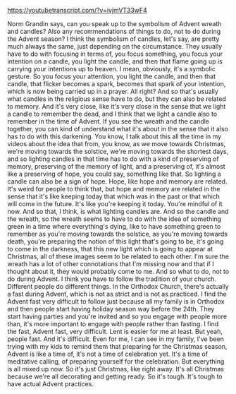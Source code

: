 https://youtubetranscript.com/?v=ivjmVT33wF4

 Norm Grandin says, can you speak up to the symbolism of Advent wreath and candles? Also any recommendations of things to do, not to do during the Advent season? I think the symbolism of candles, let's say, are pretty much always the same, just depending on the circumstance. They usually have to do with focusing in terms of, you focus something, you focus your intention on a candle, you light the candle, and then that flame going up is carrying your intentions up to heaven. I mean, obviously, it's a symbolic gesture. So you focus your attention, you light the candle, and then that candle, that flicker becomes a spark, becomes that spark of your intention, which is now being carried up in a prayer. All right? And so that's usually what candles in the religious sense have to do, but they can also be related to memory. And it's very close, like it's very close in the sense that we light a candle to remember the dead, and I think that we light a candle also to remember in the time of Advent. If you see the wreath and the candle together, you can kind of understand what it's about in the sense that it also has to do with this darkening. You know, I talk about this all the time in my videos about the idea that from, you know, as we move towards Christmas, we're moving towards the solstice, we're moving towards the shortest days, and so lighting candles in that time has to do with a kind of preserving of memory, preserving of the memory of light, and a preserving of, it's almost like a preserving of hope, you could say, something like that. So lighting a candle can also be a sign of hope. Hope, like hope and memory are related. It's weird for people to think that, but hope and memory are related in the sense that it's like keeping today that which was in the past or that which will come in the future. It's like you're keeping it today. You're mindful of it now. And so that, I think, is what lighting candles are. And so the candle and the wreath, so the wreath seems to have to do with the idea of something green in a time where everything's dying, like to have something green to remember as you're moving towards the solstice, as you're moving towards death, you're preparing the notion of this light that's going to be, it's going to come in the darkness, that this new light which is going to appear at Christmas, all of these images seem to be related to each other. I'm sure the wreath has a lot of other connotations that I'm missing now and that if I thought about it, they would probably come to me. And so what to do, not to do during Advent. I think you have to follow the tradition of your church. Different people do different things. In the Orthodox Church, there's actually a fast during Advent, which is not as strict and is not as practiced. I find the Advent fast very difficult to follow just because all my family is in Orthodox and then people start having holiday season way before the 24th. They start having parties and you're invited and so you engage with people more than, it's more important to engage with people rather than fasting. I find the fast, Advent fast, very difficult. Lent is easier for me at least. But yeah, people fast. And it's difficult. Even for me, I can see in my family, I've been trying with my kids to remind them that preparing for the Christmas season, Advent is like a time of, it's not a time of celebration yet. It's a time of meditative calling, of preparing yourself for the celebration. But everything is all mixed up now. So it's just Christmas, like right away. It's all Christmas because we're all decorating and getting ready. So it's tough. It's tough to have actual Advent practices.